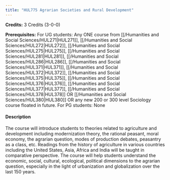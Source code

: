 ```yaml
---
title: "HUL775 Agrarian Societies and Rural Development"
---
```

**Credits:** 3 Credits (3-0-0)

**Prerequisites:** For UG students: Any ONE course from [[/Humanities and Social Sciences/HUL271|HUL271]], [[/Humanities and Social Sciences/HUL272|HUL272]], [[/Humanities and Social Sciences/HUL275|HUL275]], [[/Humanities and Social Sciences/HUL281|HUL281]], [[/Humanities and Social Sciences/HUL286|HUL286]], [[/Humanities and Social Sciences/HUL371|HUL371]], [[/Humanities and Social Sciences/HUL372|HUL372]], [[/Humanities and Social Sciences/HUL375|HUL375]], [[/Humanities and Social Sciences/HUL376|HUL376]], [[/Humanities and Social Sciences/HUL377|HUL377]], [[/Humanities and Social Sciences/HUL378|HUL378]] OR [[/Humanities and Social Sciences/HUL380|HUL380]] OR any new 200 or 300 level Sociology course floated in future.
For PG students: None

#### Description
The course will introduce students to theories related to agriculture and development including modernization theory, the rational peasant, moral economy, the agrarian question, modes of production debates, peasantry as a class, etc. Readings from the history of agriculture in various countries including the United States, Asia, Africa and India will be taught in comparative perspective. The course will help students understand the economic, social, cultural, ecological, political dimensions to the agrarian question, especially in the light of urbanization and globalization over the last 150 years.